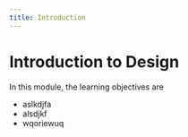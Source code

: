 ```yaml
---
title: Introduction
---
```


# Introduction to Design

In this module, the learning objectives are

* aslkdjfa
* alsdjkf
* wqoriewuq